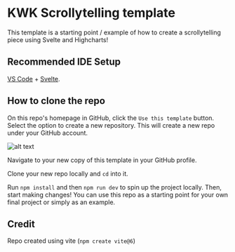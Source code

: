 # KWK Scrollytelling template

This template is a starting point / example of how to create a scrollytelling piece using Svelte and Highcharts! 

## Recommended IDE Setup

[VS Code](https://code.visualstudio.com/) + [Svelte](https://marketplace.visualstudio.com/items?itemName=svelte.svelte-vscode).

## How to clone the repo
On this repo's homepage in GitHub, click the `Use this template` button. Select the option to create a new repository. This will create a new repo under your GitHub account.

![alt text](image.png)

Navigate to your new copy of this template in your GitHub profile. 

Clone your new repo locally and `cd` into it. 

Run `npm install` and then `npm run dev` to spin up the project locally. Then, start making changes! You can use this repo as a starting point for your own final project or simply as an example. 

## Credit
Repo created using vite (`npm create vite@6`)